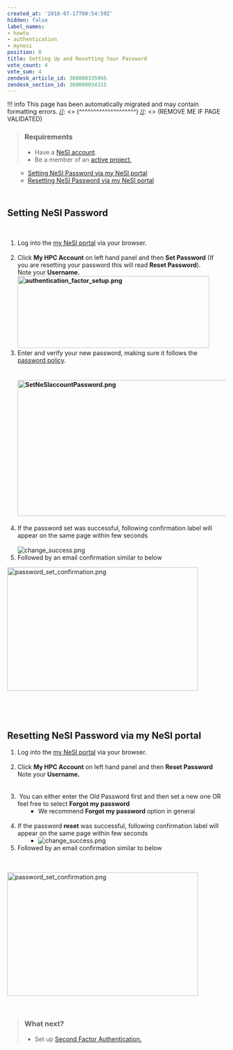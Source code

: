 ```yaml
---
created_at: '2018-07-17T00:54:59Z'
hidden: false
label_names:
- howto
- authentication
- mynesi
position: 0
title: Setting Up and Resetting Your Password
vote_count: 4
vote_sum: 4
zendesk_article_id: 360000335995
zendesk_section_id: 360000034315
---
```



[//]: <> (REMOVE ME IF PAGE VALIDATED)
[//]: <> (vvvvvvvvvvvvvvvvvvvv)
!!! info
    This page has been automatically migrated and may contain formatting errors.
[//]: <> (^^^^^^^^^^^^^^^^^^^^)
[//]: <> (REMOVE ME IF PAGE VALIDATED)
<blockquote class="blockquote-prereq">
<h3 id="prerequisites">Requirements</h3>
<ul>
<li>Have a <a href="https://support.nesi.org.nz/hc/en-gb/articles/360000159715" target="_self">NeSI account</a>.</li>
<li>Be a member of an <a href="https://support.nesi.org.nz/hc/en-gb/sections/360000196195-Accounts-Projects" target="_self">active project.</a>
</li>
</ul>
</blockquote>
<ul>
<li style="list-style-type: none;">
<ul>
<li><a href="#h_d7de94ee-b517-41dd-b70e-6fca380b38a6" target="_self">Setting NeSI Password via my NeSI portal</a></li>
<li class="wysiwyg-text-align-justify"><a href="#h_01G15PT2EM836JXJK202V52QZP" target="_self">Resetting NeSI Password via my NeSI portal</a></li>
</ul>
</li>
</ul>
<h2 id="h_d7de94ee-b517-41dd-b70e-6fca380b38a6">
<br><strong>Setting NeSI Password</strong>
</h2>
<p> </p>
<ol>
<li>Log into the <a href="https://my.nesi.org.nz">my NeSI portal</a> via your browser.<br><br>
</li>
<li>Click <strong>My HPC Account</strong> on left hand panel and then <strong>Set Password</strong> (If you are resetting your password this will read <strong>Reset Password</strong>).<br>Note your<strong> Username.<br><img src="https://support.nesi.org.nz/hc/article_attachments/4414700833935/authentication_factor_setup.png" alt="authentication_factor_setup.png" width="442" height="166"><br></strong>
</li>
<li>Enter and verify your new password, making sure it follows the <a href="https://support.nesi.org.nz/hc/en-gb/articles/360000336015" target="_self">password policy</a>.<br><br>
<h4><img src="https://support.nesi.org.nz/hc/article_attachments/360004939796/SetNeSIaccountPassword.png" alt="SetNeSIaccountPassword.png" width="628" height="314"></h4>
</li>
<li>If the password set was successful, following confirmation label will appear on the same page within few seconds<br> <br><img src="https://support.nesi.org.nz/hc/article_attachments/5662974048911" alt="change_success.png">
</li>
<li>Followed by an email confirmation similar to below</li>
</ol>
<p><img src="https://support.nesi.org.nz/hc/article_attachments/4702120915343/password_set_confirmation.png" alt="password_set_confirmation.png" width="440" height="285"></p>
<p> </p>
<p> </p>
<h2 id="h_01G15PT2EM836JXJK202V52QZP"><strong>Resetting NeSI Password via my NeSI portal</strong></h2>
<ol>
<li>Log into the <a href="https://my.nesi.org.nz">my NeSI portal</a> via your browser.<br><br>
</li>
<li>Click <strong>My HPC Account</strong> on left hand panel and then <strong>Reset Password</strong><br>Note your<strong><strong> Username.<br><br></strong></strong> <strong><br></strong>
</li>
<li> You can either enter the Old Password first and then set a new one OR feel free to select <strong><span class="wysiwyg-color-blue">Forgot my password </span></strong><br>
<ul>
<li style="list-style-type: none;">
<ul>
<li>
<span class="wysiwyg-color-black">We recommend </span><strong><span class="wysiwyg-color-blue">Forgot my password </span></strong><span class="wysiwyg-color-black">option in general <br><br></span>
</li>
</ul>
</li>
</ul>
</li>
<li>If the password <strong>reset</strong> was successful, following confirmation label will appear on the same page within few seconds<br>
<ol>
<li style="list-style-type: none;">
<ul>
<li><img src="https://support.nesi.org.nz/hc/article_attachments/5662974048911" alt="change_success.png"></li>
</ul>
</li>
</ol>
</li>
<li>Followed by an email confirmation similar to below<br> <br><br>
</li>
</ol>
<p><img src="https://support.nesi.org.nz/hc/article_attachments/4702120915343/password_set_confirmation.png" alt="password_set_confirmation.png" width="440" height="285"></p>
<p> </p>
<blockquote class="blockquote-postreq">
<h3 id="prerequisites">What next?</h3>
<ul>
<li>Set up <a href="https://support.nesi.org.nz/hc/en-gb/articles/360000203075-Setting-Up-Two-Factor-Authentication" target="_self">Second Factor Authentication.</a>
</li>
</ul>
</blockquote>
<p> </p>